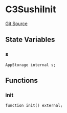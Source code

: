 # C3SushiInit
[Git Source](https://github.com/KlimaDAO/klimadao-solidity/blob/b4fb0f4685d5fe4c80ffc162389dfe0abdfe9f39/src/infinity/init/C3SushiInit.sol)


## State Variables
### s

```solidity
AppStorage internal s;
```


## Functions
### init


```solidity
function init() external;
```

